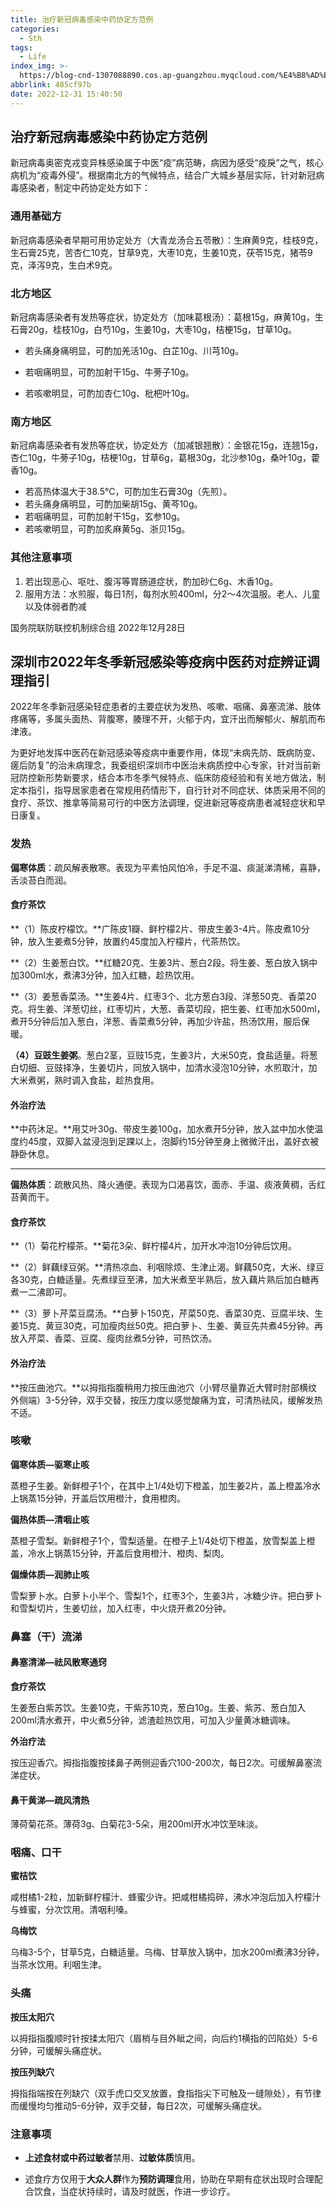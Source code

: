 ```yaml
---
title: 治疗新冠病毒感染中药协定方范例
categories:
  - Sth
tags:
  - Life
index_img: >-
  https://blog-cnd-1307088890.cos.ap-guangzhou.myqcloud.com/%E4%B8%AD%E5%8C%BB.jpg
abbrlink: 485cf97b
date: 2022-12-31 15:40:50
---
```


<!-- more -->
<!-- categories:Dev、Ops、Study、Sth、News、work-->
<!-- tags: 
Python、MySQL、LeetCode、机器学习、Linux、Big Data、Java、BlockChain、Docker、Web 、分布式、
Maven、数据结构、JVM、JavaScript、Crontab、Shell、Ubuntu、VPN、NodeJS、String、VM、Hadoop、
Life、树莓派、Git、Hexo、算法、运维、网络、看法、电影、美学、写作、哲学、文档、绘画、前端、
历史、政治、社会、导购
 -->

## 治疗新冠病毒感染中药协定方范例

新冠病毒奥密克戎变异株感染属于中医“疫”病范畴，病因为感受“疫戾”之气，核心病机为“疫毒外侵”。根据南北方的气候特点，结合广大城乡基层实际，针对新冠病毒感染者，制定中药协定处方如下：



### 通用基础方

新冠病毒感染者早期可用协定处方（大青龙汤合五苓散）：生麻黄9克，桂枝9克，生石膏25克，苦杏仁10克，甘草9克，大枣10克，生姜10克，茯苓15克，猪苓9克，泽泻9克，生白术9克。



### 北方地区

新冠病毒感染者有发热等症状，协定处方（加味葛根汤）：葛根15g，麻黄10g，生石膏20g，桂枝10g，白芍10g，生姜10g，大枣10g，桔梗15g，甘草10g。

- 若头痛身痛明显，可酌加羌活10g、白芷10g、川芎10g。

- 若咽痛明显，可酌加射干15g、牛蒡子10g。

- 若咳嗽明显，可酌加杏仁10g、枇杷叶10g。

  

### 南方地区

新冠病毒感染者有发热等症状，协定处方（加减银翘散）：金银花15g，连翘15g，杏仁10g，牛蒡子10g，桔梗10g，甘草6g，葛根30g，北沙参10g，桑叶10g，藿香10g。

- 若高热体温大于38.5℃，可酌加生石膏30g（先煎）。
- 若头痛身痛明显，可酌加柴胡15g、黄芩10g。
- 若咽痛明显，可酌加射干15g，玄参10g。
- 若咳嗽明显，可酌加炙麻黄5g、浙贝15g。



### 其他注意事项

1. 若出现恶心、呕吐、腹泻等胃肠道症状，酌加砂仁6g、木香10g。
2. 服用方法：水煎服，每日1剂，每剂水煎400ml，分2～4次温服。老人、儿童以及体弱者酌减


国务院联防联控机制综合组 2022年12月28日



## 深圳市2022年冬季新冠感染等疫病中医药对症辨证调理指引

2022年冬季新冠感染轻症患者的主要症状为发热、咳嗽、咽痛、鼻塞流涕、肢体疼痛等，多属头面热、背腹寒，腠理不开，火郁于内，宜汗出而解郁火、解肌而布津液。

为更好地发挥中医药在新冠感染等疫病中重要作用，体现“未病先防、既病防变、瘥后防复”的治未病理念，我委组织深圳市中医治未病质控中心专家，针对当前新冠防控新形势新要求，结合本市冬季气候特点、临床防疫经验和有关地方做法，制定本指引，指导居家患者在常规用药情形下，自行针对不同症状、体质采用不同的食疗、茶饮、推拿等简易可行的中医方法调理，促进新冠等疫病患者减轻症状和早日康复。

### 发热

**偏寒体质**：疏风解表散寒。表现为平素怕风怕冷，手足不温、痰涎涕清稀，喜静，舌淡苔白而润。

#### 食疗茶饮

**（1）陈皮柠檬饮。**广陈皮1瓣、鲜柠檬2片、带皮生姜3-4片。陈皮煮10分钟，放入生姜煮5分钟，放置约45度加入柠檬片，代茶热饮。

**（2）生姜葱白饮。**红糖20克、生姜3片、葱白2段。将生姜、葱白放入锅中加300ml水，煮沸3分钟，加入红糖，趁热饮用。

**（3）姜葱香菜汤。**生姜4片、红枣3个、北方葱白3段、洋葱50克、香菜20克。将生姜、洋葱切丝，红枣切片，大葱、香菜切段，把生姜、红枣加水500ml，煮开5分钟后加入葱白，洋葱、香菜煮5分钟，再加少许盐，热汤饮用，服后保暖。

**（4）豆豉生姜粥**。葱白2茎，豆豉15克，生姜3片，大米50克，食盐适量。将葱白切细、豆豉择净，生姜切片，同放入锅中，加清水浸泡10分钟，水煎取汁，加大米煮粥，熟时调入食盐，趁热食用。

#### 外治疗法

**中药沐足。**用艾叶30g、带皮生姜100g，加水煮开5分钟，放入盆中加水使温度约45度，双脚入盆浸泡到足踝以上，泡脚约15分钟至身上微微汗出，盖好衣被静卧休息。

----

**偏热体质**：疏散风热、降火通便。表现为口渴喜饮，面赤、手温、痰液黄稠，舌红苔黄而干。

#### 食疗茶饮

**（1）菊花柠檬茶。**菊花3朵、鲜柠檬4片，加开水冲泡10分钟后饮用。

**（2）鲜藕绿豆粥。**清热凉血、利咽除烦、生津止渴。鲜藕50克，大米、绿豆各30克，白糖适量。先煮绿豆至沸，加大米煮至半熟后，放入藕片熟后加白糖再煮一二沸即可。

**（3）萝卜芹菜豆腐汤。**白萝卜150克，芹菜50克、香菜30克、豆腐半块、生姜15克、黄豆30克，可加瘦肉丝50克。把白萝卜、生姜、黄豆先共煮45分钟。再放入芹菜、香菜、豆腐、瘦肉丝煮5分钟，可热饮汤。

#### 外治疗法

**按压曲池穴。**以拇指指腹稍用力按压曲池穴（小臂尽量靠近大臂时肘部横纹外侧端）3-5分钟，双手交替，按压力度以感觉酸痛为宜，可清热祛风，缓解发热不适。



### 咳嗽

**偏寒体质—驱寒止咳**

蒸橙子生姜。新鲜橙子1个，在其中上1/4处切下橙盖，加生姜2片，盖上橙盖冷水上锅蒸15分钟，开盖后饮用橙汁，食用橙肉。

**偏热体质—清咽止咳**

蒸橙子雪梨。新鲜橙子1个，雪梨适量。在橙子上1/4处切下橙盖，放雪梨盖上橙盖，冷水上锅蒸15分钟，开盖后食用橙汁、橙肉、梨肉。

**偏燥体质—润肺止咳**

雪梨萝卜水。白萝卜小半个、雪梨1个，红枣3个，生姜3片，冰糖少许。把白萝卜和雪梨切片，生姜切丝，加入红枣，中火烧开煮20分钟。



### 鼻塞（干）流涕

#### 鼻塞清涕—祛风散寒通窍

**食疗茶饮**

生姜葱白紫苏饮。生姜10克，干紫苏10克，葱白10g。生姜、紫苏、葱白加入200ml清水煮开，中火煮5分钟，滤渣趁热饮用，可加入少量黄冰糖调味。

**外治疗法**

按压迎香穴。拇指指腹按揉鼻子两侧迎香穴100-200次，每日2次。可缓解鼻塞流涕症状。

#### 鼻干黄涕—疏风清热

薄荷菊花茶。薄荷3g、白菊花3-5朵，用200ml开水冲饮至味淡。



### 咽痛、口干

**蜜桔饮**

咸柑橘1-2粒，加新鲜柠檬汁、蜂蜜少许。把咸柑橘捣碎，沸水冲泡后加入柠檬汁与蜂蜜，分次饮用。清咽利嗓。

**乌梅饮**

乌梅3-5个，甘草5克，白糖适量。乌梅、甘草放入锅中，加水200ml煮沸3分钟，当茶水饮用。利咽生津。



### 头痛

**按压太阳穴**

以拇指指腹顺时针按揉太阳穴（眉梢与目外眦之间，向后约1横指的凹陷处）5-6分钟，可缓解头痛症状。

**按压列缺穴**

拇指指端按在列缺穴（双手虎口交叉放置，食指指尖下可触及一缝隙处），有节律而缓慢均匀推动5-6分钟，双手交替，每日2次，可缓解头痛症状。



### 注意事项

* **上述食材或中药过敏者**禁用、**过敏体质**慎用。

* 述食疗方仅用于**大众人群**作为**预防调理**食用，协助在早期有症状出现时合理配合饮食，当症状持续时，请及时就医，作进一步诊疗。

